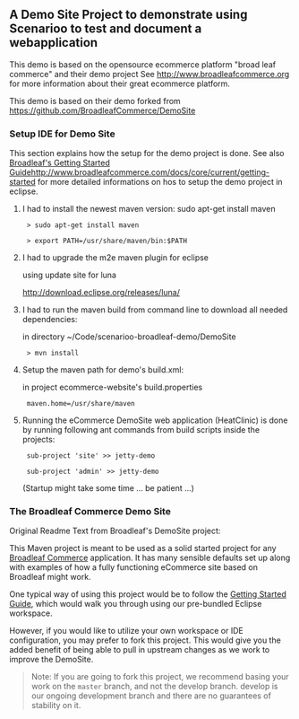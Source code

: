 ## A Demo Site Project to demonstrate using Scenarioo to test and document a webapplication

This demo is based on the opensource ecommerce platform "broad leaf commerce" and their demo project
See http://www.broadleafcommerce.org for more information about their great ecommerce platform.

This demo is based on their demo forked from 
https://github.com/BroadleafCommerce/DemoSite

### Setup IDE for Demo Site

This section explains how the setup for the demo project is done.
See also [Broadleaf's Getting Started Guide](http://docs.broadleafcommerce.org/current/Getting-Started.html)http://www.broadleafcommerce.com/docs/core/current/getting-started for more detailed informations on hos to setup the demo project in eclipse.


1. I had to install the newest maven version: sudo apt-get install maven

        > sudo apt-get install maven

		> export PATH=/usr/share/maven/bin:$PATH


2. I had to upgrade the m2e maven plugin for eclipse

	using update site for luna 

	http://download.eclipse.org/releases/luna/


3. I had to run the maven build from command line to download all needed dependencies:

	in directory ~/Code/scenarioo-broadleaf-demo/DemoSite

        > mvn install


4. Setup the maven path for demo's build.xml:

	in project ecommerce-website's build.properties

		maven.home=/usr/share/maven


5. Running the eCommerce DemoSite web application (HeatClinic) is done by running following ant commands from build scripts inside the projects:

		sub-project 'site' >> jetty-demo

		sub-project 'admin' >> jetty-demo

	(Startup might take some time ... be patient ...)


### The Broadleaf Commerce Demo Site

Original Readme Text from Broadleaf's DemoSite project:

This Maven project is meant to be used as a solid started project for any [Broadleaf Commerce](http://www.broadleafcommerce.org) application. It has many sensible defaults set up along with examples of how a fully functioning eCommerce site based on Broadleaf might work.

One typical way of using this project would be to follow the [Getting Started Guide](http://docs.broadleafcommerce.org/current/Getting-Started.html), which would walk you through using our pre-bundled Eclipse workspace.

However, if you would like to utilize your own workspace or IDE configuration, you may prefer to fork this project. This would give you the added benefit of being able to pull in upstream changes as we work to improve the DemoSite.

> Note: If you are going to fork this project, we recommend basing your work on the `master` branch, and not the develop branch. develop is our ongoing development branch and there are no guarantees of stability on it.


